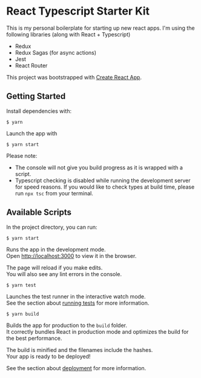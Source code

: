 # React Typescript Starter Kit

This is my personal boilerplate for starting up new react apps.
I'm using the following libraries (along with React + Typescript)

- Redux
- Redux Sagas (for async actions)
- Jest
- React Router


This project was bootstrapped with [Create React App](https://github.com/facebook/create-react-app).

## Getting Started

Install dependencies with:

    $ yarn

Launch the app with 

    $ yarn start
    
Please note:
- The console will not give you build progress as it is wrapped with a script.
- Typescript checking is disabled while running the development server for speed reasons. If you would like to check types at build time, please run `npx tsc` from your terminal. 

## Available Scripts

In the project directory, you can run:

    $ yarn start

Runs the app in the development mode.<br>
Open [http://localhost:3000](http://localhost:3000) to view it in the browser.

The page will reload if you make edits.<br>
You will also see any lint errors in the console.

    $ yarn test

Launches the test runner in the interactive watch mode.<br>
See the section about [running tests](https://facebook.github.io/create-react-app/docs/running-tests) for more information.

    $ yarn build

Builds the app for production to the `build` folder.<br>
It correctly bundles React in production mode and optimizes the build for the best performance.

The build is minified and the filenames include the hashes.<br>
Your app is ready to be deployed!

See the section about [deployment](https://facebook.github.io/create-react-app/docs/deployment) for more information.
